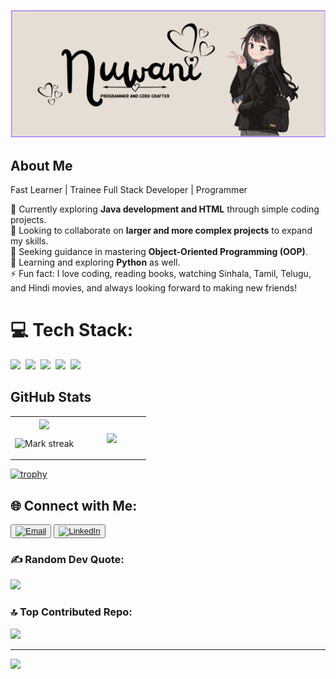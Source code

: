 ![Banner](https://github.com/Nuwani45/Nuwani45/blob/main/header%20banner.png)
## About Me

Fast Learner | Trainee Full Stack Developer | Programmer

🔭 Currently exploring **Java development and HTML** through simple coding projects.  
👯 Looking to collaborate on **larger and more complex projects** to expand my skills.  
🤝 Seeking guidance in mastering **Object-Oriented Programming (OOP)**.  
🌱 Learning and exploring **Python** as well.  
⚡ Fun fact: I love coding, reading books, watching Sinhala, Tamil, Telugu, and Hindi movies, and always looking forward to making new friends!

# 💻 Tech Stack:

<img src="https://img.shields.io/badge/Java-%23ED8B00.svg?logo=openjdk&logoColor=white"> 
<img src="https://img.shields.io/badge/Python-3776AB?logo=python&logoColor=fff"> 
<img src="https://img.shields.io/badge/HTML-%23E34F26.svg?logo=html5&logoColor=white"> 
<img src="https://img.shields.io/badge/CSS-1572B6?logo=css3&logoColor=fff"> 
<img src="https://img.shields.io/badge/GitHub-%23121011.svg?logo=github&logoColor=white"> 

## GitHub Stats

<table><tbody><tr border="none"><td width="50%" align="center">
<img align="center" src="https://readme-stats-fork-mauve.vercel.app/api/?username=Nuwani45&theme=dark&show_icons=true&count_private=true">

<img alt="Mark streak" src="https://github-readme-streak-stats-five-roan.vercel.app?user=Nuwani45&theme=dark"></td><td width="50%" align="center">
<img align="center" src="https://readme-stats-fork-mauve.vercel.app/api/top-langs/?username=Nuwani45&theme=dark&hide_border=false&no-bg=true&no-frame=true&langs_count=6"></td></tr></tbody></table>

[![trophy](https://github-profile-trophy.vercel.app/?username=Nuwani45)](https://github.com/ryo-ma/github-profile-trophy)


## 🌐 Connect with Me:
<button>[![Email](https://img.shields.io/badge/Email-D14836?logo=gmail&logoColor=white)](mailto:nuwanilawanya@hotmail.com)</button> <button>[![LinkedIn](https://img.shields.io/badge/LinkedIn-0077B5?logo=linkedin&logoColor=white)](https://www.linkedin.com/in/nuwani-lawanya-479a64353)</button>

### ✍️ Random Dev Quote:
![](https://quotes-github-readme.vercel.app/api?type=horizontal&theme=tokyonight)  

### 🔝 Top Contributed Repo:
![](https://github-contributor-stats.vercel.app/api?username=Nuwani45&limit=5&theme=dark&combine_all_yearly_contributions=true)  

---  
[![](https://visitcount.itsvg.in/api?id=Nuwani45&icon=0&color=0)](https://visitcount.itsvg.in)  

<!-- Proudly created with GPRM ( https://gprm.itsvg.in ) -->
